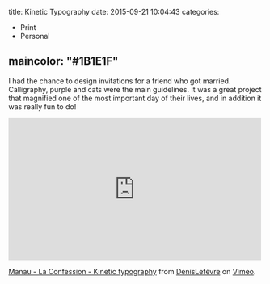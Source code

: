 title: Kinetic Typography
date: 2015-09-21 10:04:43
categories:
- Print
- Personal



maincolor: "#1B1E1F"
---

I had the chance to design invitations for a friend who got married. Calligraphy, purple and cats were the main guidelines. It was a great project that magnified one of the most important day of their lives, and in addition it was really fun to do!


<iframe src="https://player.vimeo.com/video/66888186" width="500" height="281" frameborder="0" webkitallowfullscreen mozallowfullscreen allowfullscreen></iframe> <p><a href="https://vimeo.com/66888186">Manau - La Confession - Kinetic typography</a> from <a href="https://vimeo.com/user5240963">DenisLef&egrave;vre</a> on <a href="https://vimeo.com">Vimeo</a>.</p>